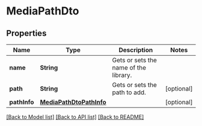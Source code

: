 # MediaPathDto

## Properties
Name | Type | Description | Notes
------------ | ------------- | ------------- | -------------
**name** | **String** | Gets or sets the name of the library. | 
**path** | **String** | Gets or sets the path to add. | [optional] 
**pathInfo** | [**MediaPathDtoPathInfo**](MediaPathDtoPathInfo.md) |  | [optional] 

[[Back to Model list]](../README.md#documentation-for-models) [[Back to API list]](../README.md#documentation-for-api-endpoints) [[Back to README]](../README.md)


